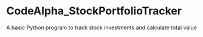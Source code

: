 # CodeAlpha_StockPortfolioTracker
A basic Python program to track stock investments and calculate total value
